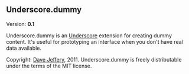 Underscore.dummy
----------------

Version: **0.1**

Underscore.dummy is an [Underscore](http://documentcloud.github.com/underscore/)
extension for creating dummy content. It's useful for prototyping an
interface when you don't have real data available.

Copyright: [Dave Jeffery](http://www.davejeffery.com/), 2011.
Underscore.dummy is freely distributable under the terms of the MIT license.